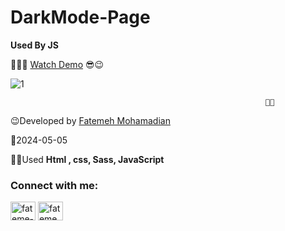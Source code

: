 # DarkMode-Page
**Used By JS**

👩‍💻😎 [Watch Demo](https://fatememohamadian.github.io/DarkMode-Page/)
                                                           😎😉  

                                                           
![1](https://github.com/fatemeMohamadian/DarkMode-Page/assets/155579918/da0f5ed7-2814-497c-a0c5-4cae0c4b892e)

                                                             👩‍💻
                                    
                                                          

 😉Developed by <a href="https://linkedin.com/in/fateme-mohamadian-dev0824" target="blank">Fatemeh Mohamadian</a>

 📅2024-05-05

 👩‍💻Used **Html , css, Sass, JavaScript** 

 <h3 align="left">Connect with me:</h3>
<p align="left">
<a href="https://linkedin.com/in/fateme-mohamadian-dev0824" target="blank"><img align="center" src="https://raw.githubusercontent.com/rahuldkjain/github-profile-readme-generator/master/src/images/icons/Social/linked-in-alt.svg" alt="fateme-mohamadian-dev0824" height="30" width="40" /></a>
<a href="https://instagram.com/fateme_mohamadiian.fed" target="blank"><img align="center" src="https://raw.githubusercontent.com/rahuldkjain/github-profile-readme-generator/master/src/images/icons/Social/instagram.svg" alt="fateme_mohamadiian.fed" height="30" width="40" /></a>
</p>
